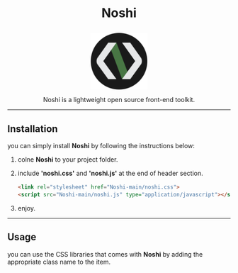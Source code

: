 # <p align="center">Noshi</p>

<p align="center">
<img src="./docs/imgs/Noshi.png" width="128" height="128" align="center" />
</p>
<p align="center">Noshi is a lightweight open source front-end toolkit.</p>

---

 ## Installation
 you can simply install <b>Noshi</b> by following the instructions below:

 1. colne <b>Noshi</b> to your project folder.
 2. include <b>'noshi.css'</b> and <b>'noshi.js'</b> at the end of header section.

    ```html
    <link rel="stylesheet" href="Noshi-main/noshi.css">
    <script src="Noshi-main/noshi.js" type="application/javascript"></script>
    ```

 3. enjoy.

 ---

 ## Usage
 you can use the CSS libraries that comes with <b>Noshi</b> by adding the appropriate class name to the item.
